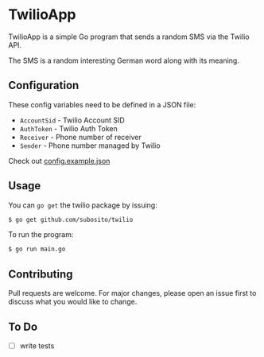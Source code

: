 # TwilioApp

TwilioApp is a simple Go program that sends a random SMS via the Twilio API.

The SMS is a random interesting German word along with its meaning. 

## Configuration

These config variables need to be defined in a JSON file:

- `AccountSid` - Twilio Account SID
- `AuthToken` - Twilio Auth Token
- `Receiver` - Phone number of receiver
- `Sender` - Phone number managed by Twilio

Check out [config.example.json](config/config.example.json)

## Usage

You can `go get` the twilio package by issuing:

```bash
$ go get github.com/subosito/twilio
```

To run the program:
```bash
$ go run main.go
```

## Contributing
Pull requests are welcome. For major changes, please open an issue first to discuss what you would like to change.

## To Do
- [ ] write tests